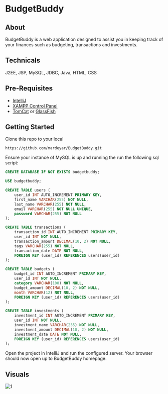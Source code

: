 # BudgetBuddy
## About
BudgetBuddy is a web application designed to assist you in keeping track of your finances such as budgeting, transactions and investments.

## Technicals
J2EE, JSP, MySQL, JDBC, Java, HTML, CSS

## Pre-Requisites
- [IntelliJ](https://www.jetbrains.com/idea/download/?section=windows)
- [XAMPP Control Panel](https://www.apachefriends.org/download.html)
- [TomCat](https://tomcat.apache.org/download-90.cgi) or [GlassFish](https://glassfish.org/download)

## Getting Started
Clone this repo to your local

```https://github.com/mardeyar/BudgetBuddy.git```

Ensure your instance of MySQL is up and running the run the following sql script:

```sql
CREATE DATABASE IF NOT EXISTS budgetbuddy;

USE budgetbuddy;

CREATE TABLE users (
	user_id INT AUTO_INCREMENT PRIMARY KEY,
	first_name VARCHAR(255) NOT NULL,
	last_name VARCHAR(255) NOT NULL,
	email VARCHAR(255) NOT NULL UNIQUE,
	password VARCHAR(255) NOT NULL
);

CREATE TABLE transactions (
	transaction_id INT AUTO_INCREMENT PRIMARY KEY,
	user_id INT NOT NULL,
	transaction_amount DECIMAL(10, 2) NOT NULL,
	tags VARCHAR(255) NOT NULL,
	transaction_date DATE NOT NULL,
	FOREIGN KEY (user_id) REFERENCES users(user_id)
);

CREATE TABLE budgets (
	budget_id INT AUTO_INCREMENT PRIMARY KEY,
	user_id INT NOT NULL,
	category VARCHAR(100) NOT NULL,
	budget_amount DECIMAL(10, 2) NOT NULL,
	month VARCHAR(12) NOT NULL,
	FOREIGN KEY (user_id) REFERENCES users(user_id)
);

CREATE TABLE investments (
	investment_id INT AUTO_INCREMENT PRIMARY KEY,
	user_id INT NOT NULL,
	investment_name VARCHAR(255) NOT NULL,
	investment_amount DECIMAL(10, 2) NOT NULL,
	investment_date DATE NOT NULL,
	FOREIGN KEY (user_id) REFERENCES users(user_id)
);
```

Open the project in IntelliJ and run the configured server. Your browser should now open up to BudgetBuddy homepage.

## Visuals
![1](https://github.com/mardeyar/BudgetBuddy/assets/117761940/38522d5a-f6db-4771-a549-1274aa2840b7)



